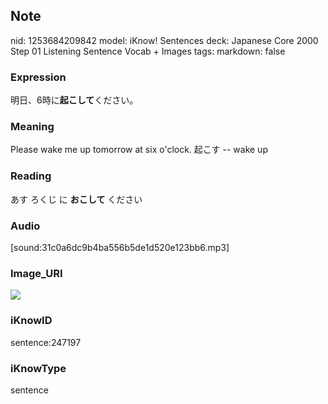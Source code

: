 ## Note
nid: 1253684209842
model: iKnow! Sentences
deck: Japanese Core 2000 Step 01 Listening Sentence Vocab + Images
tags: 
markdown: false

### Expression
<!DOCTYPE html>
<title></title>
明日、6時に<b>起こして</b>ください。



### Meaning
Please wake me up tomorrow at six o'clock.
起こす -- wake up

### Reading
<!DOCTYPE html>
<title></title>
あす ろくじ に <b>おこして</b> ください



### Audio
[sound:31c0a6dc9b4ba556b5de1d520e123bb6.mp3]

### Image_URI
<!DOCTYPE html>
<title></title>
<img src="9a319904342c451e7c5183ca117a1c0f.jpg">



### iKnowID
sentence:247197

### iKnowType
sentence
